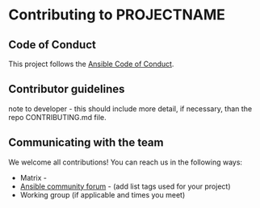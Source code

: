 # Contributing to PROJECTNAME

## Code of Conduct

This project follows the [Ansible Code of Conduct](https://docs.ansible.com/ansible/latest/community/code_of_conduct.html).

## Contributor guidelines

note to developer - this should include more detail, if necessary, than the repo CONTRIBUTING.md file.

## Communicating with the team

We welcome all contributions! You can reach us in the following ways:

* Matrix - <link to projectname matrix room>
* [Ansible community forum](https://forum.ansible.com/) - (add list tags used for your project)
* Working group (if applicable and times you meet)
